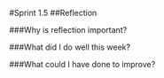 #Sprint 1.5
##Reflection

###Why is reflection important?

###What did I do well this week?

###What could I have done to improve?
